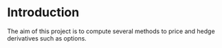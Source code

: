 # Introduction

The aim of this project is to compute several methods to price and hedge derivatives such as options.
